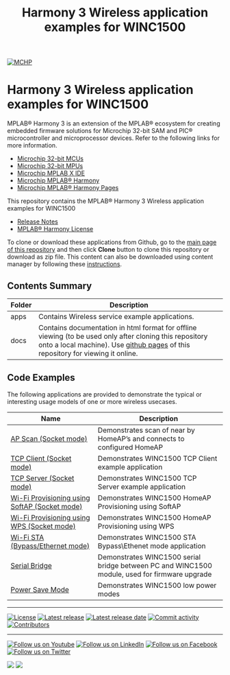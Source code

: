 ﻿---
title: Harmony 3 Wireless application examples for WINC1500
nav_order: 1
has_children: true
has_toc: false
---
[![MCHP](https://www.microchip.com/ResourcePackages/Microchip/assets/dist/images/logo.png)](https://www.microchip.com)

# Harmony 3 Wireless application examples for WINC1500

MPLAB® Harmony 3 is an extension of the MPLAB® ecosystem for creating embedded firmware solutions for Microchip 32-bit SAM and PIC® microcontroller and microprocessor devices.  Refer to the following links for more information.

- [Microchip 32-bit MCUs](https://www.microchip.com/design-centers/32-bit)
- [Microchip 32-bit MPUs](https://www.microchip.com/design-centers/32-bit-mpus)
- [Microchip MPLAB X IDE](https://www.microchip.com/mplab/mplab-x-ide)
- [Microchip MPLAB® Harmony](https://www.microchip.com/mplab/mplab-harmony)
- [Microchip MPLAB® Harmony Pages](https://microchip-mplab-harmony.github.io/)

This repository contains the MPLAB® Harmony 3 Wireless application examples for WINC1500
- [Release Notes](release_notes.md)
- [MPLAB® Harmony License](mplab_harmony_license.md)

To clone or download these applications from Github, go to the [main page of this repository](https://github.com/Microchip-MPLAB-Harmony/wireless_apps_winc1500) and then click **Clone** button to clone this repository or download as zip file.
This content can also be downloaded using content manager by following these [instructions](https://github.com/Microchip-MPLAB-Harmony/contentmanager/wiki).

## Contents Summary

| Folder     | Description                             |
| ---        | ---                                     |
| apps       | Contains Wireless service example applications. |
| docs       | Contains documentation in html format for offline viewing (to be used only after cloning this repository onto a local machine). Use [github pages](https://microchip-mplab-harmony.github.io/wireless_apps_winc1500/) of this repository for viewing it online. |


## Code Examples

The following applications are provided to demonstrate the typical or interesting usage models of one or more wireless usecases.

| Name | Description |
| ---- | ----------- |
|[AP Scan (Socket mode)](apps/ap_scan/readme.md)|Demonstrates scan of near by HomeAP’s and connects to configured HomeAP|
|[TCP Client (Socket mode)](apps/tcp_client/readme.md)|Demonstrates WINC1500 TCP Client example application|
|[TCP Server (Socket mode) ](apps/wifi_tcp_server_in_softap/readme.md)|Demonstrates WINC1500 TCP Server example application|
|[Wi-Fi Provisioning using SoftAP (Socket mode)](apps/wifi_provisioning_via_softap/readme.md)|Demonstrates WINC1500 HomeAP Provisioning using SoftAP |
|[Wi-Fi Provisioning using WPS (Socket mode)](apps/wifi_provisioning_via_wps/readme.md)|Demonstrates WINC1500 HomeAP Provisioning using WPS|
|[Wi-Fi STA (Bypass/Ethernet mode)](apps/wifi_winc_sta_bypass/readme.md)|Demonstrates WINC1500 STA Bypass\Ethenet mode application|
|[Serial Bridge](apps/serial_bridge/readme.md)|Demonstrates WINC1500 serial bridge between PC and WINC1500 module, used for firmware upgrade|
|[Power Save Mode](apps/power_save_mode_example/readme.md)|Demonstrates WINC1500 low power modes|



____

[![License](https://img.shields.io/badge/license-Harmony%20license-orange.svg)](https://github.com/Microchip-MPLAB-Harmony/wireless_apps_winc1500/blob/master/mplab_harmony_license.md)
[![Latest release](https://img.shields.io/github/release/Microchip-MPLAB-Harmony/wireless_apps_winc1500.svg)](https://github.com/Microchip-MPLAB-Harmony/wireless_apps_winc1500/releases/latest)
[![Latest release date](https://img.shields.io/github/release-date/Microchip-MPLAB-Harmony/wireless_apps_winc1500.svg)](https://github.com/Microchip-MPLAB-Harmony/wireless_apps_winc1500/releases/latest)
[![Commit activity](https://img.shields.io/github/commit-activity/y/Microchip-MPLAB-Harmony/wireless_apps_winc1500.svg)](https://github.com/Microchip-MPLAB-Harmony/wireless_apps_winc1500/graphs/commit-activity)
[![Contributors](https://img.shields.io/github/contributors-anon/Microchip-MPLAB-Harmony/wireless_apps_winc1500.svg)]()

____

[![Follow us on Youtube](https://img.shields.io/badge/Youtube-Follow%20us%20on%20Youtube-red.svg)](https://www.youtube.com/user/MicrochipTechnology)
[![Follow us on LinkedIn](https://img.shields.io/badge/LinkedIn-Follow%20us%20on%20LinkedIn-blue.svg)](https://www.linkedin.com/company/microchip-technology)
[![Follow us on Facebook](https://img.shields.io/badge/Facebook-Follow%20us%20on%20Facebook-blue.svg)](https://www.facebook.com/microchiptechnology/)
[![Follow us on Twitter](https://img.shields.io/twitter/follow/MicrochipTech.svg?style=social)](https://twitter.com/MicrochipTech)

[![](https://img.shields.io/github/stars/Microchip-MPLAB-Harmony/wireless_apps_winc1500.svg?style=social)]()
[![](https://img.shields.io/github/watchers/Microchip-MPLAB-Harmony/wireless_apps_winc1500.svg?style=social)]()